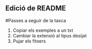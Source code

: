 ## Edició de README

#Passes a seguir de la tasca

1. Copiar els exemples a un txt
2. Cambiar la extensió al tipus desijat
3. Pujar els fitxers
